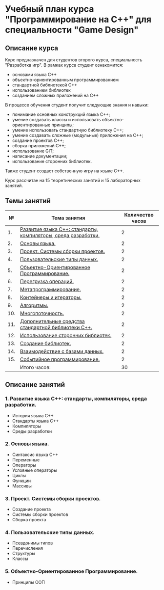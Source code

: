 # Учебный план курса "Программирование на С++" для специальности "Game Design"

## Описание курса

Курс предназначен для студентов второго курса, специальность "Разработка игр". В рамках курса студент ознакомится:

- основами языка С++
- объектно-ориентированным программированием
- стандартной библиотекой С++
- использованием библиотек
- созданием сложных приложений на С++

В процессе обучения студент получит следующие знания и навыки:

- понимание основных конструкций языка С++;
- умение создавать классы и использовать объектно-ориентированные принципы;
- умение использовать стандартную библиотеку С++;
- умение создавать сложные (модульные) приложения на С++;
- создание проектов С++;
- сборка приложений С++;
- использование GIT;
- написание документации;
- использование сторонних библиотек.

Также студент создаст собственную игру на языке С++.

Курс рассчитан на 15 теоретических занятий и 15 лабораторных занятий.

## Темы занятий

| №  | Тема занятия                                                      | Количество часов |
|----|-------------------------------------------------------------------|------------------|
| 1. | [Развитие языка С++: стандарты, компиляторы, среда разработки.](./11_intro.md)   | 2 |
| 2. | [Основы языка.](./12_basics.md)                                                  | 2 |
| 3. | [Проект. Системы сборки проектов.](./31_projects.md)                             | 2 |
| 4. | [Пользовательские типы данных.](./13_classes.md)                                 | 2 |
| 5. | [Объектно-Ориентированное Программирование.](./14_oop.md)                        | 2 |
| 6. | [Перегрузка операций.](./15_operations.md)                                       | 2 |
| 7. | [Метапрограммирование.](./16_metaprogramming.md)                                 | 2 |
| 8. | [Контейнеры и итераторы.](./21_containers.md)                                    | 2 |
| 9. | [Алгоритмы.](./22_algorithms.md)                                                 | 2 |
| 10. | [Многопоточность.](./23_threads.md)                                             | 2 |
| 11. | [Дополнительные средства стандартной библиотеки С++.](./24_in_plus.md)          | 2 |
| 12. | [Использование сторонних библиотек.](./32_lib_usage.md)                         | 2 |
| 13. | [Создание библиотек.](./33_lib_dev.md)                                          | 2 |
| 14. | [Взаимодействие с базами данных.](./34_db.md)                                   | 2 |
| 15. | [Событийное программирование.](./35_event_driven.md)                            | 2 |
|     | Итого часов:                                                                   | 30 |

## Описание занятий

### 1. Развитие языка С++: стандарты, компиляторы, среда разработки.

- История языка С++
- Стандарты языка С++
- Компиляторы
- Среды разработки

### 2. Основы языка.

- Синтаксис языка С++
- Переменные
- Операторы
- Условные операторы
- Циклы
- Функции
- Массивы

### 3. Проект. Системы сборки проектов.

- Создание проекта
- Системы сборки проектов
- Сборка проекта

### 4. Пользовательские типы данных.

- Псевдонимы типов
- Перечисления
- Структуры
- Классы

### 5. Объектно-Ориентированное Программирование.

- Принципы ООП